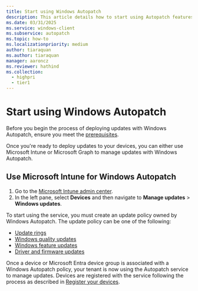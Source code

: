 ```yaml
---
title: Start using Windows Autopatch
description: This article details how to start using Autopatch features
ms.date: 03/31/2025
ms.service: windows-client
ms.subservice: autopatch
ms.topic: how-to
ms.localizationpriority: medium
author: tiaraquan
ms.author: tiaraquan
manager: aaroncz
ms.reviewer: hathind
ms.collection:
  - highpri
  - tier1
---
```


# Start using Windows Autopatch

Before you begin the process of deploying updates with Windows Autopatch, ensure you meet the [prerequisites](../prepare/windows-autopatch-prerequisites.md).

Once you're ready to deploy updates to your devices, you can either use Microsoft Intune or Microsoft Graph to manage updates with Windows Autopatch.

## Use Microsoft Intune for Windows Autopatch

1. Go to the [Microsoft Intune admin center](https://go.microsoft.com/fwlink/?linkid=2109431).
2. In the left pane, select **Devices** and then navigate to **Manage updates** > **Windows updates**.

To start using the service, you must create an update policy owned by Windows Autopatch. The update policy can be one of the following:

- [Update rings](../manage/windows-autopatch-update-rings.md)
- [Windows quality updates](../manage/windows-autopatch-windows-quality-update-overview.md)
- [Windows feature updates](../manage/windows-autopatch-windows-feature-update-overview.md)
- [Driver and firmware updates](../manage/windows-autopatch-manage-driver-and-firmware-updates.md)

Once a device or Microsoft Entra device group is associated with a Windows Autopatch policy, your tenant is now using the Autopatch service to manage updates. Devices are registered with the service following the process as described in [Register your devices](../deploy/windows-autopatch-register-devices.md).
